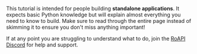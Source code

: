 This tutorial is intended for people building **standalone applications**. It expects basic Python knowledge but will 
explain almost everything you need to know to build. Make sure to read through the entire page instead of skimming it to
ensure you don't miss anything important!  

If at any point you are struggling to understand what to do, join the [RoAPI Discord](https://discord.gg/N8yUdkSJwA) for
help and support.